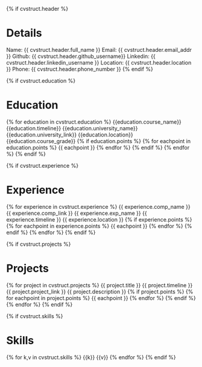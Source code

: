 {% if cvstruct.header %}
# Details
Name:  {{ cvstruct.header.full_name }}
Email:  {{ cvstruct.header.email_addr }}
Github:  {{ cvstruct.header.github_username}}
Linkedin:  {{ cvstruct.header.linkedin_username }}
Location:  {{ cvstruct.header.location }}
Phone:  {{ cvstruct.header.phone_number }}
{% endif %}


{% if cvstruct.education %}
# Education
{% for education in cvstruct.education %}
  {{education.course_name}}
  {{education.timeline}}
  {{education.university_name}}
  {{education.university_link}}
  {{education.location}}
  {{education.course_grade}}
  {% if education.points %}
  {% for eachpoint in education.points %}
    {{ eachpoint }}
  {% endfor %}
  {% endif %}
{% endfor %}
{% endif %}


{% if cvstruct.experience %}
# Experience
{% for experience in cvstruct.experience %}
  {{ experience.comp_name }}
  {{ experience.comp_link }}
  {{ experience.exp_name }}
  {{ experience.timeline }}
  {{ experience.location }}
  {% if experience.points %}
  {% for eachpoint in experience.points %}
    {{ eachpoint }}
  {% endfor %}
  {% endif %}
{% endfor %}
{% endif %}


{% if cvstruct.projects %}
# Projects
{% for project in cvstruct.projects %}
  {{ project.title }}
  {{ project.timeline }}
  {{ project.project_link }}
  {{ project.description }}
  {% if project.points %}
  {% for eachpoint in project.points %}
    {{ eachpoint }}
  {% endfor %}
  {% endif %}
{% endfor %}
{% endif %}


{% if cvstruct.skills %}
# Skills
  {% for k,v in cvstruct.skills %}
    {{k}} {{v}}
  {% endfor %}
{% endif %}